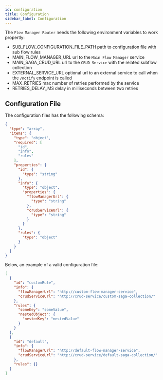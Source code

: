 ```yaml
---
id: configuration
title: Configuration
sidebar_label: Configuration
---
```

The `Flow Manager Router` needs the following environment variables to work propertly:
- SUB_FLOW_CONFIGURATION_FILE_PATH path to configuration file with sub flow rules
- MAIN_FLOW_MANAGER_URL url to the `Main Flow Manager` service
- MAIN_SAGA_CRUD_URL url to the `CRUD Service` with the related subflow collection
- EXTERNAL_SERVICE_URL optional url to an external service to call when the `/notify` endpoint is called
- MAX_RETRIES  max number of retries performed by the service
- RETRIES_DELAY_MS delay in milliseconds between two retries

## Configuration File
The configuration files has the following schema:

```json
{
  "type": "array",
  "items": {
    "type": "object",
    "required": [
      "id",
      "info",
      "rules"
    ],
    "properties": {
      "id": {
        "type": "string"
      },
      "info": {
        "type": "object",
        "properties": {
          "flowManagerUrl": {
            "type": "string"
          },
          "crudServiceUrl": {
            "type": "string"
          }
        }
      },
      "rules": {
        "type": "object"
      }
    }
  }
}
```

Below, an example of a valid configuration file:
```json
[
  {
    "id": "customRule",
    "info": {
      "flowManagerUrl": "http://custom-flow-manager-service",
      "crudServiceUrl": "http://crud-service/custom-saga-collection/"
    },
    "rules": {
      "someKey": "someValue",
      "nestedObject": {
        "nestedKey": "nestedValue"
      }
    }
  },
  {
    "id": "default",
    "info": {
      "flowManagerUrl": "http://default-flow-manager-service",
      "crudServiceUrl": "http://crud-service/default-saga-collection/"
    },
    "rules": {}
  }
]

```
